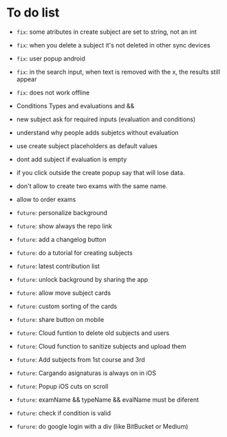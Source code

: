 # To do list

- `fix`: some atributes in create subject are set to string, not an int
- `fix`: when you delete a subject it's not deleted in other sync devices
- `fix`: user popup android
- `fix`: in the search input, when text is removed with the x, the results still appear
- `fix`: does not work offline

- Conditions Types and evaluations and &&
- new subject ask for required inputs (evaluation and conditions)
- understand why people adds subjetcs without evaluation
- use create subject placeholders as default values
- dont add subject if evaluation is empty
- if you click outside the create popup say that will lose data.
- don't allow to create two exams with the same name.
- allow to order exams

- `future`: personalize background
- `future`: show always the repo link
- `future`: add a changelog button
- `future`: do a tutorial for creating subjects
- `future`: latest contribution list
- `future`: unlock background by sharing the app
- `future`: allow move subject cards
- `future`: custom sorting of the cards
- `future`: share button on mobile
- `future`: Cloud funtion to delete old subjects and users
- `future`: Cloud function to sanitize subjects and upload them
- `future`: Add subjects from 1st course and 3rd
- `future`: Cargando asignaturas is always on in iOS
- `future`: Popup iOS cuts on scroll
- `future`: examName && typeName && evalName must be diferent
- `future`: check if condition is valid
- `furure`: do google login with a div (like BitBucket or Medium)
